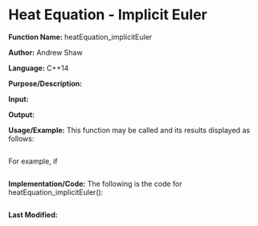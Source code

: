 # Heat Equation - Implicit Euler

**Function Name:** heatEquation_implicitEuler

**Author:** Andrew Shaw

**Language:** C++14

**Purpose/Description:**

**Input:**

**Output:**

**Usage/Example:** This function may be called and its results displayed as follows:
~~~~

~~~~
For example, if
~~~~

~~~~
**Implementation/Code:** The following is the code for heatEquation_implicitEuler():
~~~~

~~~~
**Last Modified:**
